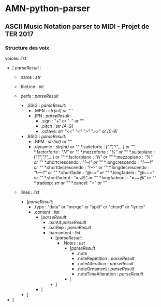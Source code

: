 # AMN-python-parser

ASCII Music Notation parser to MIDI - Projet de TER 2017
---
### Structure des voix

voices: *list*:

* [ *parseResult* :
	* .name : *str*
	* .fileLine : *int*
	* .perfs : *parseResult*
		* .SSIG : *parseResult*:
			* .MPN : *str(int) or "''*
			* .IPN : *parseResult*:
				* .sign : "+" or "-" or ""
				* .pitch : *str [A-G]*
				* .octave: *str "<<" "<" ">" ">>" or [0-9]*
		* .BSIG :  *parseResult*:
			* .BPM : *str(int) or ""*
			* .dynamic : *str(int) or ""*
		*.suiteforte : *["!","!",...] or ""*
		*.factorforte : *"N" or ""*
		*.mezzoforte : *"%" or ""*
		*.suitepiano : *["?","?",...] or ""*
		*.factorpiano : *"N" or ""*
		*.mezzopiano : *"%" or ""*
		*.shortcrescendo :  *"?~!" or ""*
		*.longcrescendo :  *"?~~!" or ""*
		*.shortdecrescendo :  *"!~?" or ""*
		*.longdecrescendo :  *"!~~?" or ""*
		*.shortfadin :  *"@~=" or ""*
		*.longfadein :  *"@~~=" or ""*
		*.shortfadout :  *"=~@" or ""*
		*.longfadeout :  *"=~~@" or ""*
		*.tradexp: *str or ""*
		*.cancel: *"=" or ""* 

	* .lines : *list*
		* [*parseResult*:
			* .type : "data" or "merge" or "split" or "chord" or "lyrics"
			* .content : *list*
				* [*parseResult*:
					* .barAlt:*parseResult*
					* .barRep : *parseResult*
					* .barcontent : *list*
						* [*parseResult*:
							* .Notes : *list*
								* [*parseResult*
									* .note
									* .noteRepetition : *parseResult*
									* .noteAlteration : *parseResult*
									* .noteOrnament : *parseResult*
									* .noteTimeAlteration : *parseResult*
								* ]
						* ]
				* ]
		* ]
* ]
